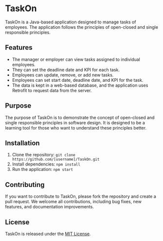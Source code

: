<h1>TaskOn</h1>
    <p>
      TaskOn is a Java-based application designed to manage tasks of employees.
      The application follows the principles of open-closed and single responsible principles.
    </p>
    <h2>Features</h2>
<ul>
  <li>The manager or employer can view tasks assigned to individual employees.</li>
  <li>They can set the deadline date and KPI for each task.</li>
  <li>Employees can update, remove, or add new tasks.</li>
  <li>Employees can set start date, deadline date, and KPI for the task.</li>
  <li>The data is kept in a web-based database, and the application uses Retrofit to request data from the server.</li>
</ul>

<h2>Purpose</h2>
<p>
  The purpose of TaskOn is to demonstrate the concept of open-closed and single responsible principles in software design. It is designed to be a learning tool for those who want to understand these principles better.
</p>

<h2>Installation</h2>
<ol>
  <li>Clone the repository: <code>git clone https://github.com/[username]/TaskOn.git</code></li>
  <li>Install dependencies: <code>npm install</code></li>
  <li>Run the application: <code>npm start</code></li>
</ol>

<h2>Contributing</h2>
<p>
  If you want to contribute to TaskOn, please fork the repository and create a pull request. We welcome all contributions, including bug fixes, new features, and documentation improvements.
</p>

<h2>License</h2>
<p>
  TaskOn is released under the <a href="https://opensource.org/licenses/MIT">MIT License</a>.
</p>
